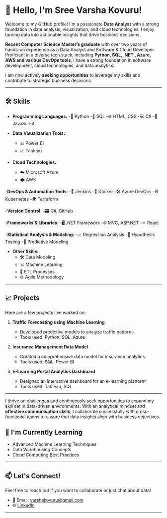 # 👋 Hello, I'm Sree Varsha Kovuru!

Welcome to my GitHub profile! I'm a passionate **Data Analyst** with a strong foundation in data analysis, visualization, and cloud technologies. I enjoy turning data into actionable insights that drive business decisions.

**Recent Computer Science Master’s graduate** with over two years of hands-on experience as a Data Analyst and Software & Cloud Developer. Proficient in a diverse tech stack, including **Python, SQL, .NET , Azure, AWS and various DevOps tools**, I have a strong foundation in software development, cloud technologies, and data analytics.  

I am now actively **seeking opportunities** to leverage my skills and contribute to strategic business decisions.

---

## 🛠️ Skills

- **Programming Languages:**
  -🐍 Python
  -💾 SQL
  -🌐 HTML, CSS
  -💻 C#
  -📜 JavaScript
  
- **Data Visualization Tools:**
  - 📊 Power BI
  - 📈 Tableau
  
- **Cloud Technologies:**
  - ☁️ Microsoft Azure
  - 🌩️ AWS
    
-**DevOps & Automation Tools:**
  -🔄 Jenkins
  -🐋 Docker
  -🛠️ Azure DevOps
  -⚙️ Kubernetes
  -🌍 Terraform

-**Version Control:**
  -🗃️ Git, GitHub

-**Frameworks & Libraries:**
  -🖥️ .NET Framework
  -🌐 MVC, ASP.NET
  -⚛️ React

-**Statistical Analysis & Modeling:**
  -📈 Regression Analysis
  -🧪 Hypothesis Testing
  -🔮 Predictive Modeling

- **Other Skills:**
  - 🛠️ Data Modeling
  - 📊 Machine Learning
  - 🔄 ETL Processes
  - ⚙️ Agile Methodology
  
---

## 📈 Projects

Here are a few projects I’ve worked on:

1. **Traffic Forecasting using Machine Learning**
   - Developed predictive models to analyze traffic patterns.
   - Tools used: Python, SQL, Azure

2. **Insurance Management Data Model**
   - Created a comprehensive data model for insurance analytics.
   - Tools used: SQL, Power BI

3. **E-Learning Portal Analytics Dashboard**
   - Designed an interactive dashboard for an e-learning platform.
   - Tools used: Tableau, SQL

---

I thrive on challenges and continuously seek opportunities to expand my skill set in data-driven environments. With an analytical mindset and **effective communication skills**, I collaborate successfully with cross-functional teams to ensure that data insights align with business objectives.

## 🌱 I'm Currently Learning

- Advanced Machine Learning Techniques
- Data Warehousing Concepts
- Cloud Computing Best Practices

---

## 📫 Let's Connect!

Feel free to reach out if you want to collaborate or just chat about data!  
- 📧 Email: [varshakovuru@gmail.com](mailto:varshakovuru@gmail.com)  
- 🌐 [LinkedIn](https://www.linkedin.com/in/sree-varsha-kovuru/)  

---



